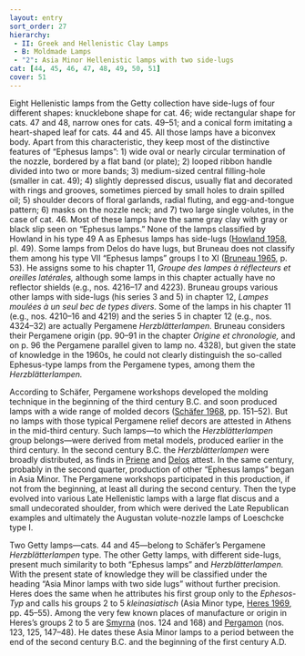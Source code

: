 ```yaml
---
layout: entry
sort_order: 27
hierarchy:
 - II: Greek and Hellenistic Clay Lamps
 - B: Moldmade Lamps
 - "2": Asia Minor Hellenistic lamps with two side-lugs
cat: [44, 45, 46, 47, 48, 49, 50, 51]
cover: 51
---
```


Eight Hellenistic lamps from the Getty collection have side-lugs of four different shapes: knucklebone shape for cat. 46; wide rectangular shape for cats. 47 and 48, narrow ones for cats. 49–51; and a conical form imitating a heart-shaped leaf for cats. 44 and 45. All those lamps have a biconvex body. Apart from this characteristic, they keep most of the distinctive features of “Ephesus lamps”: 1) wide oval or nearly circular termination of the nozzle, bordered by a flat band (or plate); 2) looped ribbon handle divided into two or more bands; 3) medium-sized central filling-hole (smaller in cat. 49); 4) slightly depressed discus, usually flat and decorated with rings and grooves, sometimes pierced by small holes to drain spilled oil; 5) shoulder decors of floral garlands, radial fluting, and egg-and-tongue pattern; 6) masks on the nozzle neck; and 7) two large single volutes, in the case of cat. 46. Most of these lamps have the same gray clay with gray or black slip seen on “Ephesus lamps.” None of the lamps classified by Howland in his type 49 A as Ephesus lamps has side-lugs (<a href='../../bibliography/#howland-1958'>Howland 1958</a>, pl. 49). Some lamps from Delos do have lugs, but Bruneau does not classify them among his type VII “Ephesus lamps” groups I to XI (<a href='../../bibliography/#bruneau-1965'>Bruneau 1965</a>, p. 53). He assigns some to his chapter 11, *Groupe des lampes à réflecteurs et oreilles latérales,* although some lamps in this chapter actually have no reflector shields (e.g., nos. 4216–17 and 4223). Bruneau groups various other lamps with side-lugs (his series 3 and 5) in chapter 12, *Lampes moulées à un seul bec de types divers*. Some of the lamps in his chapter 11 (e.g., nos. 4210–16 and 4219) and the series 5 in chapter 12 (e.g., nos. 4324–32) are actually Pergamene *Herzblätterlampen.* Bruneau considers their Pergamene origin (pp. 90–91 in the chapter *Origine et chronologie,* and on p. 96 the Pergamene parallel given to lamp no. 4328), but given the state of knowledge in the 1960s, he could not clearly distinguish the so-called Ephesus-type lamps from the Pergamene types, among them the *Herzblätterlampen.*

According to Schäfer, Pergamene workshops developed the molding technique in the beginning of the third century B.C. and soon produced lamps with a wide range of molded decors (<a href='../../bibliography/#schafer-1968'>Schäfer 1968</a>, pp. 151–52). But no lamps with those typical Pergamene relief decors are attested in Athens in the mid-third century. Such lamps—to which the *Herzblätterlampen* group belongs—were derived from metal models, produced earlier in the third century. In the second century B.C. the *Herzblätterlampen* were broadly distributed, as finds in <a href='../../map/#loc_599905'>Priene</a> and <a href='../../map/#loc_599588'>Delos</a> attest. In the same century, probably in the second quarter, production of other “Ephesus lamps” began in Asia Minor. The Pergamene workshops participated in this production, if not from the beginning, at least all during the second century. Then the type evolved into various Late Hellenistic lamps with a large flat discus and a small undecorated shoulder, from which were derived the Late Republican examples and ultimately the Augustan volute-nozzle lamps of Loeschcke type I.

Two Getty lamps—cats. 44 and 45—belong to Schäfer’s Pergamene *Herzblätterlampen* type. The other Getty lamps, with different side-lugs, present much similarity to both “Ephesus lamps” and *Herzblätterlampen.* With the present state of knowledge they will be classified under the heading “Asia Minor lamps with two side lugs” without further precision. Heres does the same when he attributes his first group only to the *Ephesos-Typ* and calls his groups 2 to 5 *kleinasiatisch* (Asia Minor type, <a href='../../bibliography/#heres-1969'>Heres 1969</a>, pp. 45–55). Among the very few known places of manufacture or origin in Heres’s groups 2 to 5 are <a href='../../map/#loc_551158'>Smyrna</a> (nos. 124 and 168) and <a href='../../map/#loc_550812'>Pergamon</a> (nos. 123, 125, 147–48). He dates these Asia Minor lamps to a period between the end of the second century B.C. and the beginning of the first century A.D.
